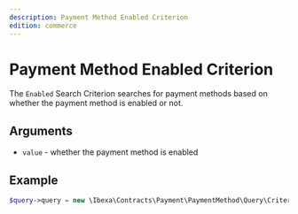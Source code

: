 ```yaml
---
description: Payment Method Enabled Criterion
edition: commerce
---
```


# Payment Method Enabled Criterion

The `Enabled` Search Criterion searches for payment methods based on whether the payment method is enabled or not.

## Arguments

- `value` - whether the payment method is enabled

## Example

``` php
$query->query = new \Ibexa\Contracts\Payment\PaymentMethod\Query\Criterion\Enabled(true);
```
